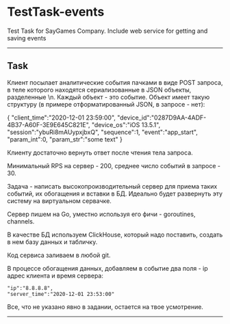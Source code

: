# TestTask-events
Test Task for SayGames Company. Include web service for getting and saving events

---
## Task

Клиент посылает аналитические события пачками в виде POST запроса, в теле которого находятся сериализованные в JSON объекты, разделенные \n.
Каждый объект - это событие. Объект имеет такую структуру (в примере отформатированный JSON, в запросе - нет):

{
"client_time":"2020-12-01 23:59:00",
"device_id":"0287D9AA-4ADF-4B37-A60F-3E9E645C821E",
"device_os":"iOS 13.5.1",
"session":"ybuRi8mAUypxjbxQ",
"sequence":1,
"event":"app_start",
"param_int":0,
"param_str":"some text"
}

Клиенту достаточно вернуть ответ после чтения тела запроса.

Минимальный RPS на сервер - 200, среднее число событий в запросе - 30.

Задача - написать высокопроизводительный сервер для приема таких событий, их обогащения и вставки в БД.
Идеально будет развернуть эту систему на виртуальном сервачке.

Сервер пишем на Go, уместно используя его фичи - goroutines, channels.

В качестве БД используем ClickHouse, который надо поставить, создать в нем базу данных и табличку.

Код сервиса заливаем в любой git.

В процессе обогащения данных, добавляем в событие два поля - ip адрес клиента и время сервера:

    "ip":"8.8.8.8",
    "server_time":"2020-12-01 23:53:00"

Все, что не указано явно в задании, остается на твое усмотрение.

---

